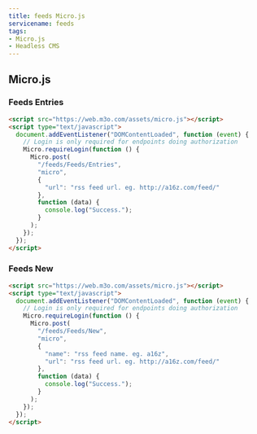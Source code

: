 ```yaml
---
title: feeds Micro.js
servicename: feeds
tags: 
- Micro.js
- Headless CMS
---
```


## Micro.js


### Feeds Entries
<!-- We use the request body description here as endpoint descriptions are not
being lifted correctly from the proto by the openapi spec generator -->

```html
<script src="https://web.m3o.com/assets/micro.js"></script>
<script type="text/javascript">
  document.addEventListener("DOMContentLoaded", function (event) {
    // Login is only required for endpoints doing authorization
    Micro.requireLogin(function () {
      Micro.post(
        "/feeds/Feeds/Entries",
        "micro",
        {
          "url": "rss feed url. eg. http://a16z.com/feed/"
        },
        function (data) {
          console.log("Success.");
        }
      );
    });
  });
</script>
```


### Feeds New
<!-- We use the request body description here as endpoint descriptions are not
being lifted correctly from the proto by the openapi spec generator -->

```html
<script src="https://web.m3o.com/assets/micro.js"></script>
<script type="text/javascript">
  document.addEventListener("DOMContentLoaded", function (event) {
    // Login is only required for endpoints doing authorization
    Micro.requireLogin(function () {
      Micro.post(
        "/feeds/Feeds/New",
        "micro",
        {
          "name": "rss feed name. eg. a16z",
          "url": "rss feed url. eg. http://a16z.com/feed/"
        },
        function (data) {
          console.log("Success.");
        }
      );
    });
  });
</script>
```


